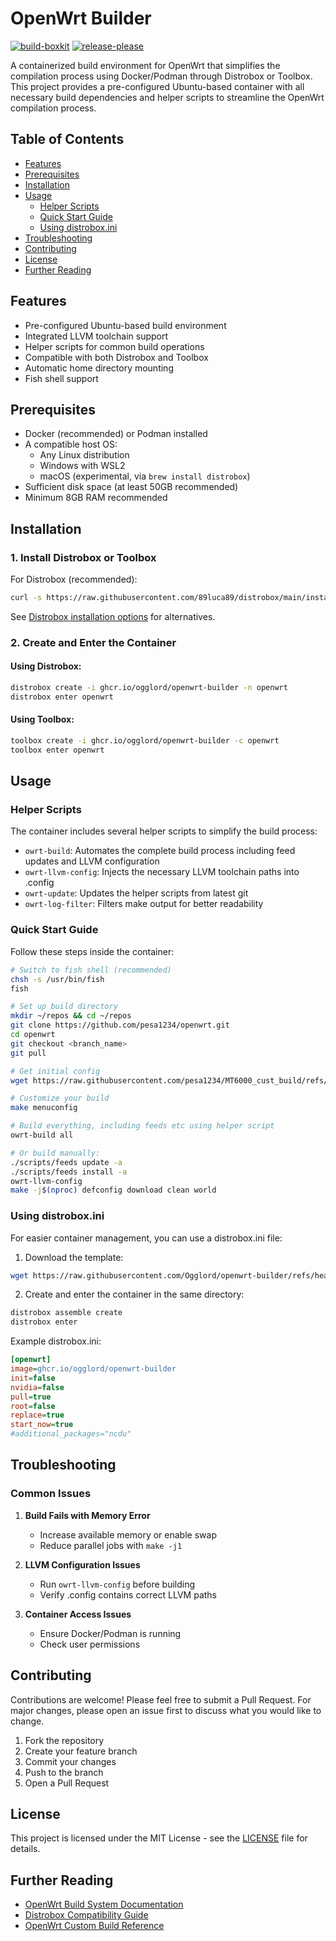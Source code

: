 # OpenWrt Builder

[![build-boxkit](https://github.com/Ogglord/openwrt-builder/actions/workflows/build-boxkit.yml/badge.svg)](https://github.com/Ogglord/openwrt-builder/actions/workflows/build-boxkit.yml)
[![release-please](https://github.com/Ogglord/openwrt-builder/actions/workflows/release-please.yml/badge.svg?event=push)](https://github.com/Ogglord/openwrt-builder/actions/workflows/release-please.yml)

A containerized build environment for OpenWrt that simplifies the compilation process using Docker/Podman through Distrobox or Toolbox. This project provides a pre-configured Ubuntu-based container with all necessary build dependencies and helper scripts to streamline the OpenWrt compilation process.

## Table of Contents
- [Features](#features)
- [Prerequisites](#prerequisites)
- [Installation](#installation)
- [Usage](#usage)
  - [Helper Scripts](#helper-scripts)
  - [Quick Start Guide](#quick-start-guide)
  - [Using distrobox.ini](#using-distroboxini)
- [Troubleshooting](#troubleshooting)
- [Contributing](#contributing)
- [License](#license)
- [Further Reading](#further-reading)

## Features
- Pre-configured Ubuntu-based build environment
- Integrated LLVM toolchain support
- Helper scripts for common build operations
- Compatible with both Distrobox and Toolbox
- Automatic home directory mounting
- Fish shell support

## Prerequisites
- Docker (recommended) or Podman installed
- A compatible host OS:
  - Any Linux distribution
  - Windows with WSL2
  - macOS (experimental, via `brew install distrobox`)
- Sufficient disk space (at least 50GB recommended)
- Minimum 8GB RAM recommended

## Installation

### 1. Install Distrobox or Toolbox

For Distrobox (recommended):
```bash
curl -s https://raw.githubusercontent.com/89luca89/distrobox/main/install | sudo sh
```
See [Distrobox installation options](https://github.com/89luca89/distrobox/?tab=readme-ov-file#installation) for alternatives.

### 2. Create and Enter the Container

#### Using Distrobox:
```bash
distrobox create -i ghcr.io/ogglord/openwrt-builder -n openwrt
distrobox enter openwrt
```

#### Using Toolbox:
```bash
toolbox create -i ghcr.io/ogglord/openwrt-builder -c openwrt
toolbox enter openwrt
```

## Usage

### Helper Scripts
The container includes several helper scripts to simplify the build process:

- `owrt-build`: Automates the complete build process including feed updates and LLVM configuration
- `owrt-llvm-config`: Injects the necessary LLVM toolchain paths into .config
- `owrt-update`: Updates the helper scripts from latest git
- `owrt-log-filter`: Filters make output for better readability

### Quick Start Guide

Follow these steps inside the container:

```bash
# Switch to fish shell (recommended)
chsh -s /usr/bin/fish
fish

# Set up build directory
mkdir ~/repos && cd ~/repos
git clone https://github.com/pesa1234/openwrt.git
cd openwrt
git checkout <branch_name>
git pull

# Get initial config
wget https://raw.githubusercontent.com/pesa1234/MT6000_cust_build/refs/heads/main/config_file/.config

# Customize your build
make menuconfig

# Build everything, including feeds etc using helper script
owrt-build all

# Or build manually:
./scripts/feeds update -a
./scripts/feeds install -a
owrt-llvm-config
make -j$(nproc) defconfig download clean world
```

### Using distrobox.ini

For easier container management, you can use a distrobox.ini file:

1. Download the template:
```bash
wget https://raw.githubusercontent.com/Ogglord/openwrt-builder/refs/heads/main/distrobox.ini
```

2. Create and enter the container in the same directory:
```bash
distrobox assemble create
distrobox enter
```

Example distrobox.ini:
```ini
[openwrt]
image=ghcr.io/ogglord/openwrt-builder
init=false
nvidia=false
pull=true
root=false
replace=true
start_now=true
#additional_packages="ncdu"
```

## Troubleshooting

### Common Issues

1. **Build Fails with Memory Error**
   - Increase available memory or enable swap
   - Reduce parallel jobs with `make -j1`

2. **LLVM Configuration Issues**
   - Run `owrt-llvm-config` before building
   - Verify .config contains correct LLVM paths

3. **Container Access Issues**
   - Ensure Docker/Podman is running
   - Check user permissions

## Contributing

Contributions are welcome! Please feel free to submit a Pull Request. For major changes, please open an issue first to discuss what you would like to change.

1. Fork the repository
2. Create your feature branch
3. Commit your changes
4. Push to the branch
5. Open a Pull Request

## License

This project is licensed under the MIT License - see the [LICENSE](LICENSE) file for details.

## Further Reading

- [OpenWrt Build System Documentation](https://openwrt.org/docs/guide-developer/toolchain/use-buildsystem)
- [Distrobox Compatibility Guide](https://github.com/89luca89/distrobox/blob/main/docs/compatibility.md#host-distros)
- [OpenWrt Custom Build Reference](https://github.com/Fail-Safe/openwrt-pesa1234-build)
